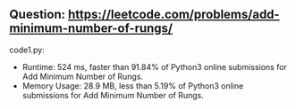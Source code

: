 ## Question: https://leetcode.com/problems/add-minimum-number-of-rungs/

code1.py:
* Runtime: 524 ms, faster than 91.84% of Python3 online submissions for Add Minimum Number of Rungs.
* Memory Usage: 28.9 MB, less than 5.19% of Python3 online submissions for Add Minimum Number of Rungs.